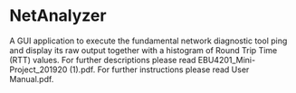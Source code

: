 # NetAnalyzer
A GUI application to execute the fundamental network diagnostic tool ping and display its raw output together with a histogram of Round Trip Time (RTT) values.
For further descriptions please read EBU4201_Mini-Project_201920 (1).pdf.
For further instructions please read User Manual.pdf.
